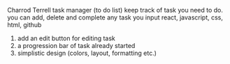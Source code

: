 Charrod Terrell
task manager (to do list)
keep track of task you need to do. you can add, delete and complete any task you input
react, javascript, css, html, github
1. add an edit button for editing task
2. a progression bar of task already started
3. simplistic design (colors, layout, formatting etc.)